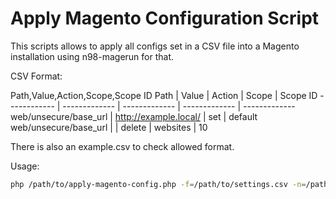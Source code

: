 # Apply Magento Configuration Script

This scripts allows to apply all configs set in a CSV file into a Magento installation using n98-magerun for that.

CSV Format:

Path,Value,Action,Scope,Scope ID
Path | Value | Action | Scope | Scope ID
------------ | ------------- | ------------- | ------------- | -------------
web/unsecure/base_url | http://example.local/ | set | default
web/unsecure/base_url | | delete | websites | 10

There is also an example.csv to check allowed format.


Usage:
```bash
php /path/to/apply-magento-config.php -f=/path/to/settings.csv -n=/path/to/n98-magerun.phar -r=/path/to/magento 
```

